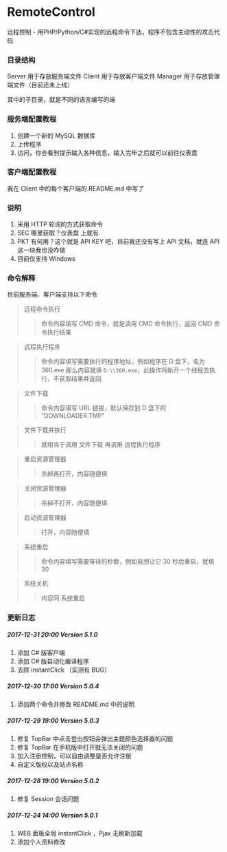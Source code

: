 # RemoteControl
远程控制 - 用PHP/Python/C#实现的远程命令下达，程序不包含主动性的攻击代码

### 目录结构
Server 用于存放服务端文件
Client 用于存放客户端文件
Manager 用于存放管理端文件（目前还未上线）

其中的子目录，就是不同的语言编写的端

### 服务端配置教程
1. 创建一个新的 MySQL 数据库
2. 上传程序
3. 访问，你会看到提示输入各种信息，输入完毕之后就可以前往仪表盘

### 客户端配置教程
我在 Client 中的每个客户端的 README.md 中写了

### 说明
1. 采用 HTTP 轮询的方式获取命令
3. SEC 哪里获取？仪表盘 上就有
4. PKT 有何用？这个就是 API KEY 吧，目前我还没有写上 API 文档，就连 API 这一块我也没咋做
5. 目前仅支持 Windows

### 命令解释
目前服务端、客户端支持以下命令

> 远程命令执行
>> 命令内容填写 CMD 命令，就是调用 CMD 命令执行，返回 CMD 命令执行结果

> 远程执行程序
>> 命令内容填写需要执行的程序地址，例如程序在 D 盘下，名为 360.exe 那么内容就填 `D:\\360.exe`，此操作将新开一个线程去执行，不获取结果并返回

> 文件下载
>> 命令内容填写 URL 链接，默认保存到 D 盘下的 "DOWNLOADER.TMP"

> 文件下载并执行
>> 就相当于调用 文件下载 再调用 远程执行程序

> 重启资源管理器
>> 杀掉再打开，内容随便填

> 关闭资源管理器
>> 杀掉不打开，内容随便填

> 启动资源管理器
>> 打开，内容随便填

> 系统重启
>> 命令内容填写需要等待的秒数，例如我想让它 30 秒后重启，就填 30

> 系统关机
>> 内容同 系统重启

### 更新日志
##### 2017-12-31 20:00 Version 5.1.0
1. 添加 C# 版客户端
2. 添加 C# 版自动化编译程序
3. 去除 instantClick （实测有 BUG）

##### 2017-12-30 17:00 Version 5.0.4
1. 添加两个命令并修改 README.md 中的说明

##### 2017-12-29 19:00 Version 5.0.3
1. 修复 TopBar 中点击登出按钮会弹出主题颜色选择器的问题
2. 修复 TopBar 在手机版中打开就无法关闭的问题
3. 加入注册控制，可以自由调整是否允许注册
4. 自定义版权以及站点名称

##### 2017-12-28 19:00 Version 5.0.2
1. 修复 Session 会话问题

##### 2017-12-24 14:00 Version 5.0.1
1. WEB 面板全局 instantClick ，Pjax 无刷新加载
2. 添加个人资料修改